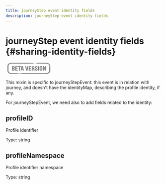 ```yaml
---
title: journeyStep event identity fields
description: journeyStep event identity fields
---
```

# journeyStep event identity fields {#sharing-identity-fields}

![](../assets/do-not-localize/badge.png)

This mixin is specific to journeyStepEvent: this event is in relation with journey, and doesn't have the identityMap, describing the profile identity, if any.

For journeyStepEvent, we need also to add fields related to the identity:

## profileID

Profile identifier

Type: string

## profileNamespace

Profile identifier namespace

Type: string
